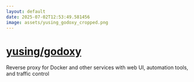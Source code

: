 ```yaml
---
layout: default
date: 2025-07-02T12:53:49.581456
image: assets/yusing_godoxy_cropped.png
---
```


# [yusing/godoxy](https://github.com/yusing/godoxy)

Reverse proxy for Docker and other services with web UI, automation tools, and traffic control
